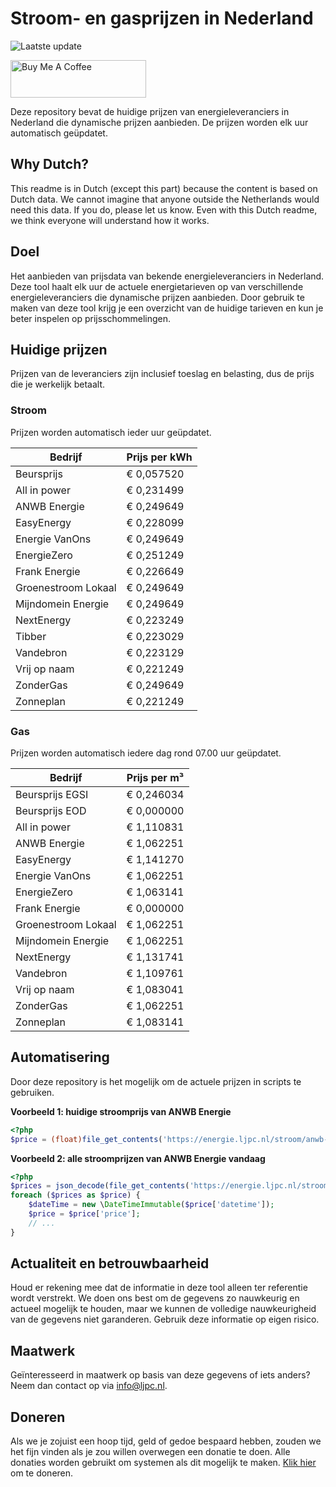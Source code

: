 # Stroom- en gasprijzen in Nederland

![Laatste update](https://img.shields.io/badge/laatste%20update-2024--03--14%2002%3A00%20CET-brightgreen)

<a href="https://www.buymeacoffee.com/Lars-" target="_blank"><img src="https://cdn.buymeacoffee.com/buttons/v2/default-orange.png" alt="Buy Me A Coffee" height="60" style="height: 60px !important;width: 217px !important;" ></a>

Deze repository bevat de huidige prijzen van energieleveranciers in Nederland die dynamische prijzen aanbieden. De prijzen worden elk uur automatisch geüpdatet.

## Why Dutch?

This readme is in Dutch (except this part) because the content is based on Dutch data. We cannot imagine that anyone outside the Netherlands would need this data. If you do, please let us know. Even with this Dutch readme, we think
everyone will understand how it works.

## Doel

Het aanbieden van prijsdata van bekende energieleveranciers in Nederland. Deze tool haalt elk uur de actuele energietarieven op van verschillende energieleveranciers die dynamische prijzen aanbieden. Door gebruik te maken van deze tool
krijg je een overzicht van de huidige tarieven en kun je beter inspelen op prijsschommelingen.

## Huidige prijzen

Prijzen van de leveranciers zijn inclusief toeslag en belasting, dus de prijs die je werkelijk betaalt.

### Stroom

Prijzen worden automatisch ieder uur geüpdatet.

 Bedrijf | Prijs per kWh 
---------|---------------
Beursprijs | € 0,057520
All in power | € 0,231499
ANWB Energie | € 0,249649
EasyEnergy | € 0,228099
Energie VanOns | € 0,249649
EnergieZero | € 0,251249
Frank Energie | € 0,226649
Groenestroom Lokaal | € 0,249649
Mijndomein Energie | € 0,249649
NextEnergy | € 0,223249
Tibber | € 0,223029
Vandebron | € 0,223129
Vrij op naam | € 0,221249
ZonderGas | € 0,249649
Zonneplan | € 0,221249


### Gas

Prijzen worden automatisch iedere dag rond 07.00 uur geüpdatet.

 Bedrijf | Prijs per m³ 
---------|--------------
Beursprijs EGSI | € 0,246034
Beursprijs EOD | € 0,000000
All in power | € 1,110831
ANWB Energie | € 1,062251
EasyEnergy | € 1,141270
Energie VanOns | € 1,062251
EnergieZero | € 1,063141
Frank Energie | € 0,000000
Groenestroom Lokaal | € 1,062251
Mijndomein Energie | € 1,062251
NextEnergy | € 1,131741
Vandebron | € 1,109761
Vrij op naam | € 1,083041
ZonderGas | € 1,062251
Zonneplan | € 1,083141


## Automatisering

Door deze repository is het mogelijk om de actuele prijzen in scripts te gebruiken.

**Voorbeeld 1: huidige stroomprijs van ANWB Energie**

```php
<?php
$price = (float)file_get_contents('https://energie.ljpc.nl/stroom/anwb-energie-nu.txt');

```

**Voorbeeld 2: alle stroomprijzen van ANWB Energie vandaag**

```php
<?php
$prices = json_decode(file_get_contents('https://energie.ljpc.nl/stroom/all-in-power-vandaag.json'),true);
foreach ($prices as $price) {
    $dateTime = new \DateTimeImmutable($price['datetime']);
    $price = $price['price'];
    // ...
}
```

## Actualiteit en betrouwbaarheid

Houd er rekening mee dat de informatie in deze tool alleen ter referentie wordt verstrekt. We doen ons best om de gegevens zo nauwkeurig en actueel mogelijk te houden, maar we kunnen de volledige nauwkeurigheid van de gegevens niet
garanderen. Gebruik deze informatie op eigen risico.

## Maatwerk

Geïnteresseerd in maatwerk op basis van deze gegevens of iets anders? Neem dan contact op
via [info@ljpc.nl](mailto:info@ljpc.nl?subject=Energie%20prijzen).

## Doneren

Als we je zojuist een hoop tijd, geld of gedoe bespaard hebben, zouden we het fijn vinden als je zou willen overwegen een
donatie te doen. Alle donaties worden gebruikt om systemen als dit mogelijk te
maken. [Klik hier](https://www.buymeacoffee.com/Lars-) om te doneren.
